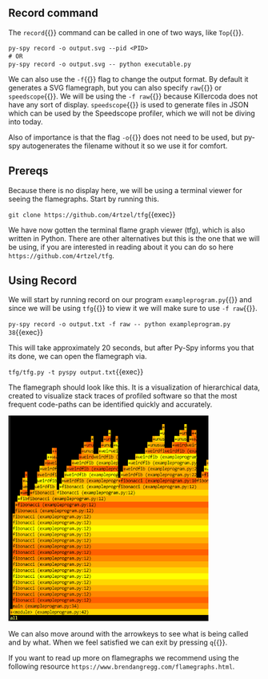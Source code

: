 ## Record command
The `record`{{}} command can be called in one of two ways, like `Top`{{}}.
```
py-spy record -o output.svg --pid <PID>
# OR
py-spy record -o output.svg -- python executable.py
```
We can also use the `-f`{{}} flag to change the output format. By default it generates a SVG flamegraph, but you can also specify `raw`{{}} or `speedscope`{{}}. We will be using the `-f raw`{{}} because Killercoda does not have any sort of display. `speedscope`{{}} is used to generate files in JSON which can be used by the Speedscope profiler, which we will not be diving into today.

Also of importance is that the flag `-o`{{}} does not need to be used, but py-spy autogenerates the filename without it so we use it for comfort.

## Prereqs
Because there is no display here, we will be using a terminal viewer for seeing the flamegraphs. Start by running this.

`git clone https://github.com/4rtzel/tfg`{{exec}}

We have now gotten the terminal flame graph viewer (tfg), which is also written in Python. There are other alternatives but this is the one that we will be using, if you are interested in reading about it you can do so here `https://github.com/4rtzel/tfg`.

## Using Record

We will start by running record on our program `exampleprogram.py`{{}} and since we will be using `tfg`{{}} to view it we will make sure to use `-f raw`{{}}.

`py-spy record -o output.txt -f raw -- python exampleprogram.py 38`{{exec}}

This will take approximately 20 seconds, but after Py-Spy informs you that its done, we can open the flamegraph via.

`tfg/tfg.py -t pyspy output.txt`{{exec}}

The flamegraph should look like this. It is a visualization of hierarchical data, created to visualize stack traces of profiled software so that the most frequent code-paths can be identified quickly and accurately.

<img src="./flamegraph.png" width="400px">

We can also move around with the arrowkeys to see what is being called and by what.
When we feel satisfied we can exit by pressing `q`{{}}.

If you want to read up more on flamegraphs we recommend using the following resource `https://www.brendangregg.com/flamegraphs.html`.
